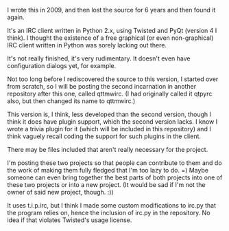 I wrote this in 2009, and then lost the source for 6 years and then found it again. 

It's an IRC client written in Python 2.x, using Twisted and PyQt (version 4 I think). I thought the existence of a free graphical (or even non-graphical) IRC client written in Python was sorely lacking out there. 

It's not really finished, it's very rudimentary. It doesn't even have configuration dialogs yet, for example. 

Not too long before I rediscovered the source to this version, I started over from scratch, so I will be posting the second incarnation in another repository after this one, called qttmwirc. (I had originally called it qtpyrc also, but then changed its name to qttmwirc.)

This version is, I think, less developed than the second version, though I think it does have plugin support, which the second version lacks. I know I wrote a trivia plugin for it (which will be included in this repository) and I think vaguely recall coding the support for such plugins in the client.   

There may be files included that aren't really necessary for the project.

I'm posting these two projects so that people can contribute to them and do the work of making them fully fledged that I'm too lazy to do. =) Maybe someone can even bring together the best parts of both projects into one of these two projects or into a new project. (It would be sad if I'm not the owner of said new project, though. :)) 

It uses t.i.p.irc, but I think I made some custom modifications to irc.py that the program relies on, hence the inclusion of irc.py in the repository. No idea if that violates Twisted's usage license.
